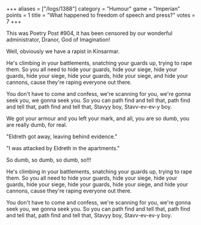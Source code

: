 +++
aliases = ["/logs/1388"]
category = "Humour"
game = "Imperian"
points = 1
title = "What happened to freedom of speech and press?"
votes = 7
+++

This was Poetry Post #904, it has been censored by our wonderful administrator, Dranor, God of Imagination!

Well, obviously we have a rapist in Kinsarmar. 

He's climbing in your battlements, snatching your guards up, trying to rape them. So you all need to hide your guards, hide your siege, hide your guards, hide your siege, hide your guards, hide your siege, and hide your cannons, cause they're raping everyone out there. 

You don't have to come and confess, we're scanning for you, we're gonna seek you, we gonna seek you. So you can path find and tell that, path find and tell that, path find and tell that, Stavyy boy, Stavv-ev-ev-y boy. 

We got your armour and you left your mark, and all, you are so dumb, you are really dumb, for real. 

"Eldreth got away, leaving behind evidence." 

"I was attacked by Eldreth in the apartments." 

So dumb, so dumb, so dumb, so!!! 

He's climbing in your battlements, snatching your guards up, trying to rape them. So you all need to hide your guards, hide your siege, hide your guards, hide your siege, hide your guards, hide your siege, and hide your cannons, cause they're raping everyone out there. 

You don't have to come and confess, we're scanning for you, we're gonna seek you, we gonna seek you. So you can path find and tell that, path find and tell that, path find and tell that, Stavyy boy, Stavv-ev-ev-y boy. 